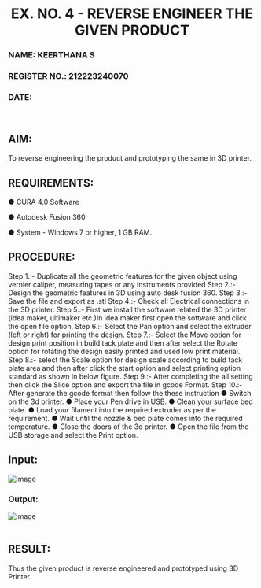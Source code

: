 <H1 ALIGN =CENTER>EX. NO. 4 - REVERSE ENGINEER THE GIVEN PRODUCT</H1>
<H3>NAME: KEERTHANA S</H3>
<H3>REGISTER NO.: 212223240070</H3>
<H3>DATE:</H3>
<br>

## AIM: 
 To reverse engineering the product and prototyping the same in 3D printer.

## REQUIREMENTS:
 ●	CURA 4.0 Software

 ●	 Autodesk Fusion 360

 ●	 System - Windows 7 or higher, 1 GB RAM.
<br>
## PROCEDURE:
 Step 1.:- Duplicate all the geometric features for the given object using vernier caliper, measuring tapes or any instruments provided
 Step 2.:- Design the geometric features in 3D using auto desk fusion 360.
 Step 3.:- Save the file and export as .stl
 Step 4.:- Check all Electrical connections in the 3D printer.
 Step 5.:- First we install the software related the 3D printer (idea maker, ultimaker etc.)In idea maker first open the software and click the open file option.
 Step 6.:- Select the Pan option and select the extruder (left or right) for printing the design.
 Step 7.:- Select the Move option for design print position in build tack plate and then after select the Rotate option for rotating the design easily printed and used low print material.
 Step 8.:- select the Scale option for design scale according to build tack plate area and then
 after click the start option and select printing option standard as shown in below figure.
 Step 9.:- After completing the all setting then click the Slice option and export the file in gcode Format.
 Step 10.:- After generate the gcode format then follow the these instruction 
     ●	Switch on the 3d printer.
     ●	Place your Pen drive in USB.
     ●	Clean your surface bed plate.
     ●	Load your filament into the required extruder as per the requirement.
     ●	Wait until the nozzle & bed plate comes into the required temperature.
     ●	Close the doors of the 3d printer.
     ●	Open the file from the USB storage and select the Print option.
<br>
## Input:
![image](https://github.com/user-attachments/assets/b2e99595-42ae-46b0-8f13-cb210cdad4c8)
<br>
### Output:
![image](https://github.com/user-attachments/assets/0b222125-9e06-47d7-bf28-88b1609999b7)
<br>
<br>
## RESULT:
   Thus the given product is reverse engineered and prototyped using 3D Printer.
